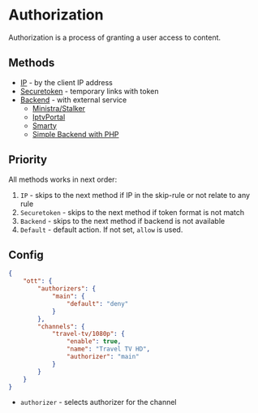 # Authorization

Authorization is a process of granting a user access to content.

## Methods

- [IP](ip.md) - by the client IP address
- [Securetoken](securetoken.md) - temporary links with token
- [Backend](backend.md) - with external service
    - [Ministra/Stalker](backend.md#ministrastalker)
    - [IptvPortal](backend.md#iptvportal)
    - [Smarty](backend.md#microimpulse-smarty)
    - [Simple Backend with PHP](backend.md#simple-backend-with-php)

## Priority

All methods works in next order:

1. `IP` - skips to the next method if IP in the skip-rule or not relate to any rule
2. `Securetoken` - skips to the next method if token format is not match
3. `Backend` - skips to the next method if backend is not available
4. `Default` - default action. If not set, `allow` is used.

## Config

```json
{
    "ott": {
        "authorizers": {
            "main": {
                "default": "deny"
            }
        },
        "channels": {
            "travel-tv/1080p": {
                "enable": true,
                "name": "Travel TV HD",
                "authorizer": "main"
            }
        }
    }
}
```

- `authorizer` - selects authorizer for the channel
